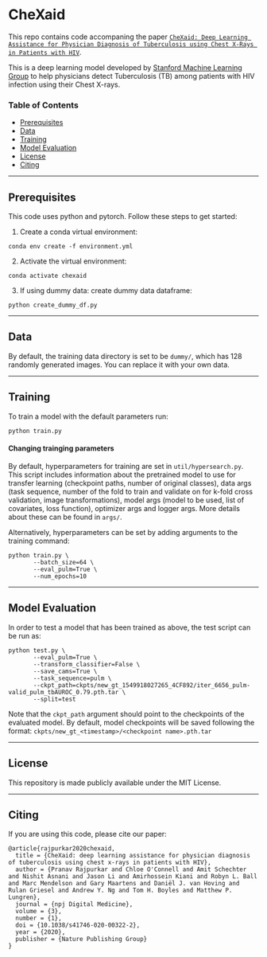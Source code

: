 # CheXaid
This repo contains code accompaning the paper [`CheXaid: Deep Learning Assistance for Physician Diagnosis of Tuberculosis using Chest X-Rays in Patients with HIV`](https://www.nature.com/articles/s41746-020-00322-2).

This is a deep learning model developed by [Stanford Machine Learning Group](https://stanfordmlgroup.github.io/) to help physicians detect Tuberculosis (TB) among patients with HIV infection using their Chest X-rays. 

### Table of Contents

- [Prerequisites](#prereqs)
- [Data](#data)
- [Training](#training)
- [Model Evaluation](#evaluation)
- [License](#license)
- [Citing](#citing)

---
<a name="prereqs"></a>

## Prerequisites
This code uses python and pytorch. Follow these steps to get started:

1. Create a conda virtual environment:
````
conda env create -f environment.yml
````

2. Activate the virtual environment:
````
conda activate chexaid
````

3. If using dummy data: create dummy data dataframe:
````
python create_dummy_df.py
````

---
<a name="data"></a>

## Data
By default, the training data directory is set to be `dummy/`, which has 128 randomly generated images. You can replace it with your own data.

---
<a name="training"></a>

## Training

To train a model with the default parameters run:
```
python train.py
```

#### Changing trainging parameters
By default, hyperparameters for training are set in `util/hypersearch.py`. This script includes information about the pretrained model to use for transfer learning (checkpoint paths, number of original classes), data args (task sequence, number of the fold to train and validate on for k-fold cross validation, image transformations), model args (model to be used, list of covariates, loss function), optimizer args and logger args. More details about these can be found in `args/`.

Alternatively, hyperparameters can be set by adding arguments to the training command:
```
python train.py \
       --batch_size=64 \
       --eval_pulm=True \
       --num_epochs=10
```

---
<a name="evaluation"></a>

## Model Evaluation
In order to test a model that has been trained as above, the test script can be run as:

```
python test.py \
       --eval_pulm=True \
       --transform_classifier=False \
       --save_cams=True \
       --task_sequence=pulm \
       --ckpt_path=ckpts/new_gt_1549918027265_4CF892/iter_6656_pulm-valid_pulm_tbAUROC_0.79.pth.tar \
       --split=test
```

Note that the `ckpt_path` argument should point to the checkpoints of the evaluated model. By default, model checkpoints will be saved following the format: `ckpts/new_gt_<timestamp>/<checkpoint name>.pth.tar`

---
<a name="license"></a>

## License

This repository is made publicly available under the MIT License.

---
<a name="citing"></a>

## Citing
If you are using this code, please cite our paper: 
```
@article{rajpurkar2020chexaid,
  title = {CheXaid: deep learning assistance for physician diagnosis of tuberculosis using chest x-rays in patients with HIV},
  author = {Pranav Rajpurkar and Chloe O'Connell and Amit Schechter and Nishit Asnani and Jason Li and Amirhossein Kiani and Robyn L. Ball and Marc Mendelson and Gary Maartens and Daniël J. van Hoving and Rulan Griesel and Andrew Y. Ng and Tom H. Boyles and Matthew P. Lungren},
  journal = {npj Digital Medicine},
  volume = {3},
  number = {1},
  doi = {10.1038/s41746-020-00322-2},
  year = {2020},
  publisher = {Nature Publishing Group}
}
```


